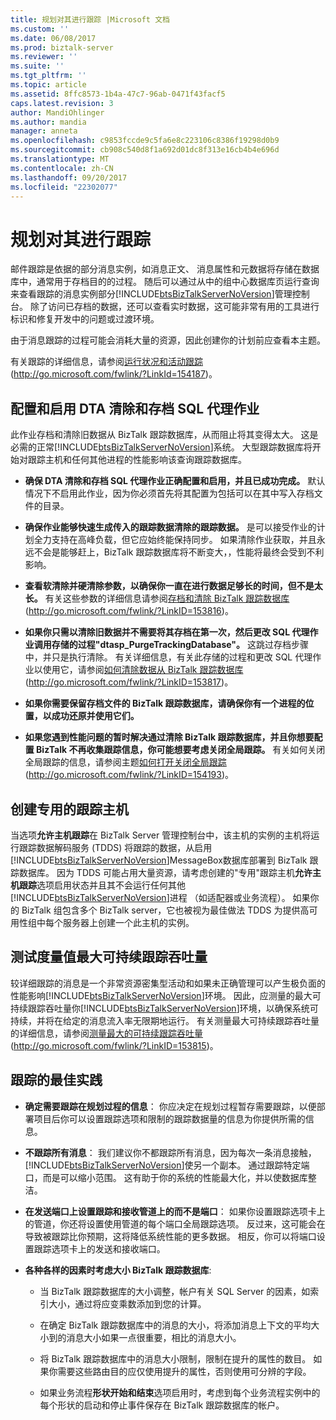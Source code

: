 ```yaml
---
title: 规划对其进行跟踪 |Microsoft 文档
ms.custom: ''
ms.date: 06/08/2017
ms.prod: biztalk-server
ms.reviewer: ''
ms.suite: ''
ms.tgt_pltfrm: ''
ms.topic: article
ms.assetid: 8ffc8573-1b4a-47c7-96ab-0471f43facf5
caps.latest.revision: 3
author: MandiOhlinger
ms.author: mandia
manager: anneta
ms.openlocfilehash: c9853fccde9c5fa6e8c223106c8386f19298d0b9
ms.sourcegitcommit: cb908c540d8f1a692d01dc8f313e16cb4b4e696d
ms.translationtype: MT
ms.contentlocale: zh-CN
ms.lasthandoff: 09/20/2017
ms.locfileid: "22302077"
---
```

# <a name="planning-for-tracking"></a>规划对其进行跟踪
邮件跟踪是依据的部分消息实例，如消息正文、 消息属性和元数据将存储在数据库中，通常用于存档目的的过程。 随后可以通过从中的组中心数据库页运行查询来查看跟踪的消息实例部分[!INCLUDE[btsBizTalkServerNoVersion](../includes/btsbiztalkservernoversion-md.md)]管理控制台。 除了访问已存档的数据，还可以查看实时数据，这可能非常有用的工具进行标识和修复开发中的问题或过渡环境。  
  
 由于消息跟踪的过程可能会消耗大量的资源，因此创建你的计划前应查看本主题。  
  
 有关跟踪的详细信息，请参阅[运行状况和活动跟踪](http://go.microsoft.com/fwlink/?LinkId=154187)(http://go.microsoft.com/fwlink/?LinkId=154187)。  
  
## <a name="configuring-and-enabling-the-dta-purge-and-archive-sql-agent-job"></a>配置和启用 DTA 清除和存档 SQL 代理作业  
 此作业存档和清除旧数据从 BizTalk 跟踪数据库，从而阻止将其变得太大。 这是必需的正常[!INCLUDE[btsBizTalkServerNoVersion](../includes/btsbiztalkservernoversion-md.md)]系统。 大型跟踪数据库将开始对跟踪主机和任何其他进程的性能影响该查询跟踪数据库。  
  
-   **确保 DTA 清除和存档 SQL 代理作业正确配置和启用，并且已成功完成。** 默认情况下不启用此作业，因为你必须首先将其配置为包括可以在其中写入存档文件的目录。  
  
-   **确保作业能够快速生成传入的跟踪数据清除的跟踪数据。** 是可以接受作业的计划全力支持在高峰负载，但它应始终能保持同步。 如果清除作业获取，并且永远不会是能够赶上，BizTalk 跟踪数据库将不断变大，，性能将最终会受到不利影响。  
  
-   **查看软清除并硬清除参数，以确保你一直在进行数据足够长的时间，但不是太长。** 有关这些参数的详细信息请参阅[存档和清除 BizTalk 跟踪数据库](http://go.microsoft.com/fwlink/?LinkID=153816)(http://go.microsoft.com/fwlink/?LinkID=153816)。  
  
-   **如果你只需以清除旧数据并不需要将其存档在第一次，然后更改 SQL 代理作业调用存储的过程"dtasp_PurgeTrackingDatabase"。** 这跳过存档步骤中，并只是执行清除。 有关详细信息，有关此存储的过程和更改 SQL 代理作业以使用它，请参阅[如何清除数据从 BizTalk 跟踪数据库](http://go.microsoft.com/fwlink/?LinkID=153817)(http://go.microsoft.com/fwlink/?LinkID=153817)。  
  
-   **如果你需要保留存档文件的 BizTalk 跟踪数据库，请确保你有一个进程的位置，以成功还原并使用它们。**  
  
-   **如果您遇到性能问题的暂时解决通过清除 BizTalk 跟踪数据库，并且你想要配置 BizTalk 不再收集跟踪信息，你可能想要考虑关闭全局跟踪。** 有关如何关闭全局跟踪的信息，请参阅主题[如何打开关闭全局跟踪](http://go.microsoft.com/fwlink/?LinkID=154193)(http://go.microsoft.com/fwlink/?LinkID=154193)。  
  
## <a name="creating-a-dedicated-tracking-host"></a>创建专用的跟踪主机  
 当选项**允许主机跟踪**在 BizTalk Server 管理控制台中，该主机的实例的主机将运行跟踪数据解码服务 (TDDS) 将跟踪的数据，从启用[!INCLUDE[btsBizTalkServerNoVersion](../includes/btsbiztalkservernoversion-md.md)]MessageBox数据库部署到 BizTalk 跟踪数据库。 因为 TDDS 可能占用大量资源，请考虑创建的"专用"跟踪主机**允许主机跟踪**选项启用状态并且其不会运行任何其他[!INCLUDE[btsBizTalkServerNoVersion](../includes/btsbiztalkservernoversion-md.md)]进程 （如适配器或业务流程）。 如果你的 BizTalk 组包含多个 BizTalk server，它也被视为最佳做法 TDDS 为提供高可用性组中每个服务器上创建一个此主机的实例。  
  
## <a name="testing-to-measure-maximum-sustainable-tracking-throughput"></a>测试度量值最大可持续跟踪吞吐量  
 较详细跟踪的消息是一个非常资源密集型活动和如果未正确管理可以产生极负面的性能影响[!INCLUDE[btsBizTalkServerNoVersion](../includes/btsbiztalkservernoversion-md.md)]环境。 因此，应测量的最大可持续跟踪吞吐量你[!INCLUDE[btsBizTalkServerNoVersion](../includes/btsbiztalkservernoversion-md.md)]环境，以确保系统可持续，并将在给定的消息流入率无限期地运行。 有关测量最大可持续跟踪吞吐量的详细信息，请参阅[测量最大的可持续跟踪吞吐量](http://go.microsoft.com/fwlink/?LinkID=153815)(http://go.microsoft.com/fwlink/?LinkID=153815)。  
  
##  <a name="BKMK_TrackingBP"></a>跟踪的最佳实践  
  
-   **确定需要跟踪在规划过程的信息**： 你应决定在规划过程暂存需要跟踪，以便部署项目后你可以设置跟踪选项和限制的跟踪数据量的信息为你提供所需的信息。  
  
-   **不跟踪所有消息**： 我们建议你不都跟踪所有消息，因为每次一条消息接触，[!INCLUDE[btsBizTalkServerNoVersion](../includes/btsbiztalkservernoversion-md.md)]使另一个副本。 通过跟踪特定端口，而是可以缩小范围。 这有助于你的系统的性能最大化，并以使数据库整洁。  
  
-   **在发送端口上设置跟踪和接收管道上的而不是端口**： 如果你设置跟踪选项卡上的管道，你还将设置使用管道的每个端口全局跟踪选项。 反过来，这可能会在导致被跟踪比你预期，这将降低系统性能的更多数据。 相反，你可以将端口设置跟踪选项卡上的发送和接收端口。  
  
-   **各种各样的因素时考虑大小 BizTalk 跟踪数据库**:  
  
    -   当 BizTalk 跟踪数据库的大小调整，帐户有关 SQL Server 的因素，如索引大小，通过将应变乘数添加到您的计算。  
  
    -   在确定 BizTalk 跟踪数据库中的消息的大小，将添加消息上下文的平均大小到的消息大小如果一点很重要，相比的消息大小。  
  
    -   将 BizTalk 跟踪数据库中的消息大小限制，限制在提升的属性的数目。 如果你需要这些路由目的应仅使用提升的属性，否则使用可分辨的字段。  
  
    -   如果业务流程**形状开始和结束**选项启用时，考虑到每个业务流程实例中的每个形状的启动和停止事件保存在 BizTalk 跟踪数据库的帐户。